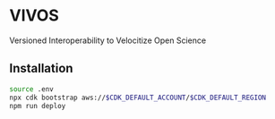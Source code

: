 # VIVOS

Versioned Interoperability to Velocitize Open Science

## Installation

```bash
source .env
npx cdk bootstrap aws://$CDK_DEFAULT_ACCOUNT/$CDK_DEFAULT_REGION
npm run deploy
```
